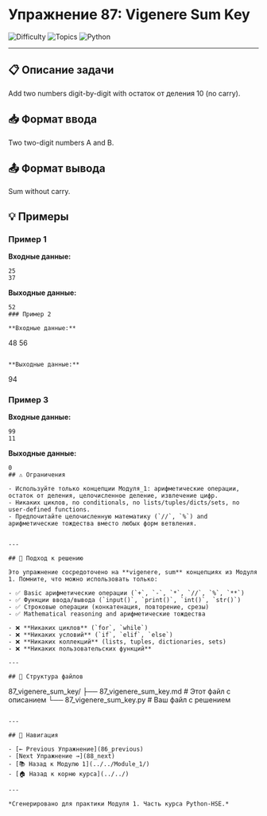 # Упражнение 87: Vigenere Sum Key

![Difficulty](https://img.shields.io/badge/Difficulty-Module%201-green)
![Topics](https://img.shields.io/badge/Topics-vigenere%2C%20sum-blue)
![Python](https://img.shields.io/badge/Python-Module%201%20Concepts-yellow)

---

## 📋 Описание задачи

Add two numbers digit-by-digit with остаток от деления 10 (no carry).
## 📥 Формат ввода

Two two-digit numbers A and B.
## 📤 Формат вывода

Sum without carry.
## 💡 Примеры

### Пример 1

**Входные данные:**
```
25
37
```

**Выходные данные:**
```
52
### Пример 2

**Входные данные:**
```
48
56
```

**Выходные данные:**
```
94
### Пример 3

**Входные данные:**
```
99
11
```

**Выходные данные:**
```
0
## ⚠️ Ограничения

- Используйте только концепции Модуля_1: арифметические операции, остаток от деления, целочисленное деление, извлечение цифр.
- Никаких циклов, no conditionals, no lists/tuples/dicts/sets, no user-defined functions.
- Предпочитайте целочисленную математику (`//`, `%`) and арифметические тождества вместо любых форм ветвления.


---

## 🎯 Подход к решению

Это упражнение сосредоточено на **vigenere, sum** концепциях из Модуля 1. Помните, что можно использовать только:

- ✅ Basic арифметические операции (`+`, `-`, `*`, `//`, `%`, `**`)
- ✅ Функции ввода/вывода (`input()`, `print()`, `int()`, `str()`)
- ✅ Строковые операции (конкатенация, повторение, срезы)
- ✅ Mathematical reasoning and арифметические тождества

- ❌ **Никаких циклов** (`for`, `while`)
- ❌ **Никаких условий** (`if`, `elif`, `else`)
- ❌ **Никаких коллекций** (lists, tuples, dictionaries, sets)
- ❌ **Никаких пользовательских функций**

---

## 📁 Структура файлов
```
87_vigenere_sum_key/
├── 87_vigenere_sum_key.md     # Этот файл с описанием
└── 87_vigenere_sum_key.py     # Ваш файл с решением
```

---

## 🔗 Навигация

- [← Previous Упражнение](86_previous) 
- [Next Упражнение →](88_next)
- [📚 Назад к Модулю 1](../../Module_1/)
- [🏠 Назад к корню курса](../../)

---

*Сгенерировано для практики Модуля 1. Часть курса Python-HSE.*
